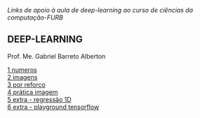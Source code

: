 *Links de apoio à aula de deep-learning ao curso de ciências da computação-FURB*

## DEEP-LEARNING
Prof. Me. Gabriel Barreto Alberton

[1 numeros](https://cs.stanford.edu/people/karpathy/convnetjs/demo/mnist.html)  
[2 imagens](https://cs.stanford.edu/people/karpathy/convnetjs/demo/cifar10.html)  
[3 por reforço](https://cs.stanford.edu/people/karpathy/convnetjs/demo/rldemo.html)  
[4 prática imagem](https://teachablemachine.withgoogle.com/)  
[5 extra - regressão 1D](https://cs.stanford.edu/people/karpathy/convnetjs/demo/regression.html)  
[6 extra - playground tensorflow](https://playground.tensorflow.org/)  
